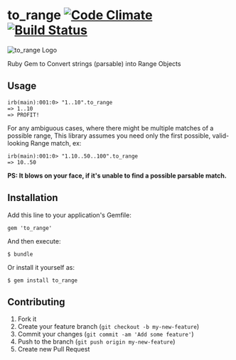 # to_range [![Code Climate](https://codeclimate.com/github/metaware/to_range/badges/gpa.svg)](https://codeclimate.com/github/metaware/to_range) [![Build Status](https://travis-ci.org/metaware/to_range.svg?branch=master)](https://travis-ci.org/metaware/to_range)

![to_range Logo](https://raw.github.com/metaware/to_range/master/to_range.png)

Ruby Gem to Convert strings (parsable) into Range Objects

## Usage

    irb(main):001:0> "1..10".to_range
    => 1..10
    => PROFIT!

For any ambiguous cases, where there might be multiple matches of a possible range, This library assumes you need only the first possible, valid-looking Range match, ex:

    irb(main):001:0> "1.10..50..100".to_range
    => 10..50

**PS: It blows on your face, if it's unable to find a possible parsable match.**

## Installation

Add this line to your application's Gemfile:

    gem 'to_range'

And then execute:

    $ bundle

Or install it yourself as:

    $ gem install to_range

## Contributing

1. Fork it
2. Create your feature branch (`git checkout -b my-new-feature`)
3. Commit your changes (`git commit -am 'Add some feature'`)
4. Push to the branch (`git push origin my-new-feature`)
5. Create new Pull Request